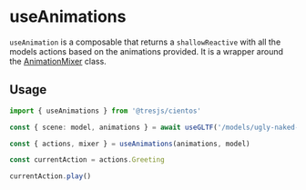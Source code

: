 # useAnimations

`useAnimation` is a composable that returns a `shallowReactive` with all the models actions based on the animations provided. It is a wrapper around the [AnimationMixer](https://threejs.org/docs/#api/en/animation/AnimationMixer) class.

<StackBlitzEmbed projectId="tresjs-use-animations" />

## Usage

```ts
import { useAnimations } from '@tresjs/cientos'

const { scene: model, animations } = await useGLTF('/models/ugly-naked-bunny.gltf')

const { actions, mixer } = useAnimations(animations, model)

const currentAction = actions.Greeting

currentAction.play()
```
